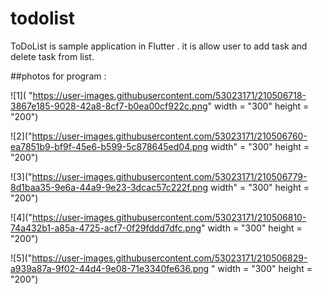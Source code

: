 # todolist

ToDoList is sample application in Flutter . it is allow user to add task and delete task from list. 

##photos for program :

![1]( "https://user-images.githubusercontent.com/53023171/210506718-3867e185-9028-42a8-8cf7-b0ea00cf922c.png"  width = "300"  height = "200")

![2]("https://user-images.githubusercontent.com/53023171/210506760-ea7851b9-bf9f-45e6-b599-5c878645ed04.png width" = "300"  height = "200")

![3]("https://user-images.githubusercontent.com/53023171/210506779-8d1baa35-9e6a-44a9-9e23-3dcac57c222f.png width" = "300"  height = "200")

![4]("https://user-images.githubusercontent.com/53023171/210506810-74a432b1-a85a-4725-acf7-0f29fddd7dfc.png"  width = "300"  height = "200")

![5]("https://user-images.githubusercontent.com/53023171/210506829-a939a87a-9f02-44d4-9e08-71e3340fe636.png " width = "300"  height = "200")

